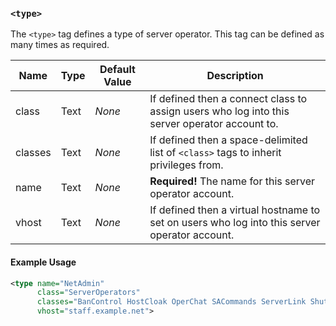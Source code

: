 <!-- This file contains a page fragment. Any changes will affect all pages that include it. -->

### `<type>`

The `<type>` tag defines a type of server operator. This tag can be defined as many times as required.

Name     | Type | Default Value | Description
-------- | ---- | ------------- | -----------
class    | Text | *None*        | If defined then a connect class to assign users who log into this server operator account to.
classes  | Text | *None*        | If defined then a space-delimited list of `<class>` tags to inherit privileges from.
name     | Text | *None*        | **Required!** The name for this server operator account.
vhost    | Text | *None*        | If defined then a virtual hostname to set on users who log into this server operator account.

#### Example Usage

```xml
<type name="NetAdmin"
      class="ServerOperators"
      classes="BanControl HostCloak OperChat SACommands ServerLink Shutdown"
      vhost="staff.example.net">
```
